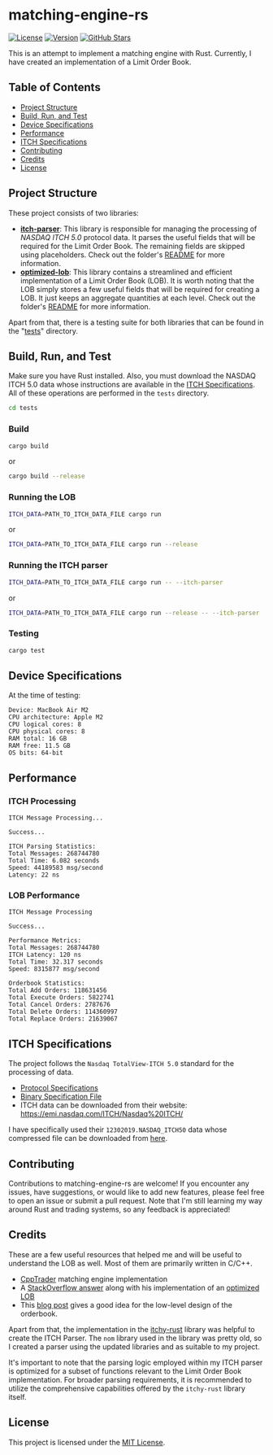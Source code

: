 # matching-engine-rs
[![License](https://img.shields.io/badge/License-MIT-green.svg)](LICENSE)
[![Version](https://img.shields.io/badge/version-v1.0.0-blue.svg)](https://semver.org/)
[![GitHub Stars](https://img.shields.io/github/stars/amankrx/matching-engine-rs?logo=github&label=Stars&color=yellow)](https://github.com/amankrx/matching-engine-rs)

This is an attempt to implement a matching engine with Rust. Currently, I have created an implementation of a Limit Order Book.

## Table of Contents
- [Project Structure](#project-structure)
- [Build, Run, and Test](#build-run-and-test)
- [Device Specifications](#device-specifications)
- [Performance](#performance)
- [ITCH Specifications](#itch-specifications)
- [Contributing](#contributing)
- [Credits](#credits)
- [License](#license)

## Project Structure
These project consists of two libraries:
- **[itch-parser](itch-parser)**: This library is responsible for managing the processing of *NASDAQ ITCH 5.0* protocol data. It parses the useful fields that will be required for the Limit Order Book. The remaining fields are skipped using placeholders. Check out the folder's [README](itch-parser/README.md) for more information.
- **[optimized-lob](optimized-lob)**: This library contains a streamlined and efficient implementation of a Limit Order Book (LOB). It is worth noting that the LOB simply stores a few useful fields that will be required for creating a LOB. It just keeps an aggregate quantities at each level. Check out the folder's [README](optimized-lob/README.md) for more information.

Apart from that, there is a testing suite for both libraries that can be found in the "[tests](tests)" directory. 

## Build, Run, and Test
Make sure you have Rust installed. Also, you must download the NASDAQ ITCH 5.0 data whose instructions are available in the [ITCH Specifications](#ITCH-Specifications). 
All of these operations are performed in the `tests` directory. 
```bash
cd tests
```
### Build
```bash
cargo build
```
or
```bash
cargo build --release
```

### Running the LOB
```bash
ITCH_DATA=PATH_TO_ITCH_DATA_FILE cargo run
```
or
```bash
ITCH_DATA=PATH_TO_ITCH_DATA_FILE cargo run --release
```

### Running the ITCH parser
```bash
ITCH_DATA=PATH_TO_ITCH_DATA_FILE cargo run -- --itch-parser
```
or
```bash
ITCH_DATA=PATH_TO_ITCH_DATA_FILE cargo run --release -- --itch-parser
```

### Testing
```bash
cargo test
```


## Device Specifications
At the time of testing:
```text
Device: MacBook Air M2
CPU architecture: Apple M2
CPU logical cores: 8
CPU physical cores: 8
RAM total: 16 GB
RAM free: 11.5 GB
OS bits: 64-bit
```
## Performance

### ITCH Processing

```text
ITCH Message Processing...

Success...

ITCH Parsing Statistics:
Total Messages: 268744780
Total Time: 6.082 seconds
Speed: 44189583 msg/second
Latency: 22 ns
```

### LOB Performance

```text
ITCH Message Processing

Success...

Performance Metrics:
Total Messages: 268744780
ITCH Latency: 120 ns
Total Time: 32.317 seconds
Speed: 8315877 msg/second

Orderbook Statistics:
Total Add Orders: 118631456
Total Execute Orders: 5822741
Total Cancel Orders: 2787676
Total Delete Orders: 114360997
Total Replace Orders: 21639067
```
## ITCH Specifications
<!-- itch-specs -->
The project follows the `Nasdaq TotalView-ITCH 5.0` standard for the processing of data.

- [Protocol Specifications](http://www.nasdaqtrader.com/content/technicalsupport/specifications/dataproducts/NQTVITCHSpecification.pdf)
- [Binary Specification File](http://www.nasdaqtrader.com/content/technicalSupport/specifications/dataproducts/binaryfile.pdf)
- ITCH data can be downloaded from their website: https://emi.nasdaq.com/ITCH/Nasdaq%20ITCH/

I have specifically used their `12302019.NASDAQ_ITCH50` data whose compressed file can be downloaded from [here](https://emi.nasdaq.com/ITCH/Nasdaq%20ITCH/12302019.NASDAQ_ITCH50.gz).
## Contributing

Contributions to matching-engine-rs are welcome! If you encounter any issues, have suggestions, or would like to add new features, please feel free to open an issue or submit a pull request. Note that I'm still learning my way around Rust and trading systems, so any feedback is appreciated!

## Credits

These are a few useful resources that helped me and will be useful to understand the LOB as well. Most of them are primarily written in C/C++.
- [CppTrader](https://github.com/chronoxor/CppTrader) matching engine implementation
- A [StackOverflow answer](https://quant.stackexchange.com/questions/3783/what-is-an-efficient-data-structure-to-model-order-book/32482#32482) along with his implementation of an [optimized LOB](https://github.com/charles-cooper/itch-order-book/)
- This [blog post](https://web.archive.org/web/20110219163448/http://howtohft.wordpress.com/2011/02/15/how-to-build-a-fast-limit-order-book/) gives a good idea for the low-level design of the orderbook.

Apart from that, the implementation in the [itchy-rust](https://github.com/adwhit/itchy-rust) library was helpful to create the ITCH Parser. The `nom` library used in the library was pretty old, so I created a parser using the updated libraries and as suitable to my project.

It's important to note that the parsing logic employed within my ITCH parser is optimized for a subset of functions relevant to the Limit Order Book implementation. For broader parsing requirements, it is recommended to utilize the comprehensive capabilities offered by the `itchy-rust` library itself.
## License

This project is licensed under the [MIT License](LICENSE).
